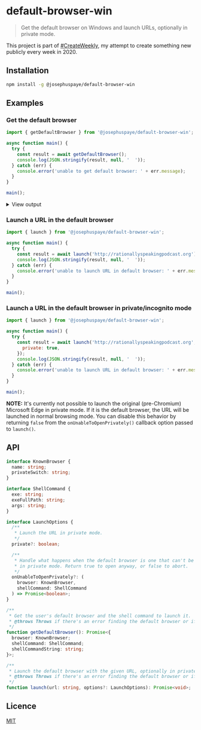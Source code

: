 # default-browser-win

> Get the default browser on Windows and launch URLs, optionally in private mode.

This project is part of [#CreateWeekly](https://twitter.com/JosephusPaye/status/1214853295023411200), my attempt to create something new publicly every week in 2020.

## Installation

```sh
npm install -g @josephuspaye/default-browser-win
```

## Examples

### Get the default browser

```js
import { getDefaultBrowser } from '@josephuspaye/default-browser-win';

async function main() {
  try {
    const result = await getDefaultBrowser();
    console.log(JSON.stringify(result, null, '  '));
  } catch (err) {
    console.error('unable to get default browser: ' + err.message);
  }
}

main();
```

<details>

<summary>View output</summary>

```json
{
  "browser": {
    "name": "Microsoft Edge",
    "privateSwitch": "-inprivate"
  },
  "shellCommand": {
    "exeFullPath": "C:\\Program Files (x86)\\Microsoft\\Edge\\Application\\msedge.exe",
    "exe": "msedge.exe",
    "args": "--single-argument %1"
  },
  "shellCommandString": "\"C:\\Program Files (x86)\\Microsoft\\Edge\\Application\\msedge.exe\" --single-argument %1"
}
```

</details>

### Launch a URL in the default browser

```js
import { launch } from '@josephuspaye/default-browser-win';

async function main() {
  try {
    const result = await launch('http://rationallyspeakingpodcast.org');
    console.log(JSON.stringify(result, null, '  '));
  } catch (err) {
    console.error('unable to launch URL in default browser: ' + err.message);
  }
}

main();
```

### Launch a URL in the default browser in private/incognito mode

```js
import { launch } from '@josephuspaye/default-browser-win';

async function main() {
  try {
    const result = await launch('http://rationallyspeakingpodcast.org', {
      private: true,
    });
    console.log(JSON.stringify(result, null, '  '));
  } catch (err) {
    console.error('unable to launch URL in default browser: ' + err.message);
  }
}

main();
```

**NOTE:** It's currently not possible to launch the original (pre-Chromium) Microsoft Edge in private mode. If it is the default browser, the URL will be launched in normal browsing mode. You can disable this behavior by returning `false` from the `onUnableToOpenPrivately()` callback option passed to `launch()`.

## API

```ts
interface KnownBrowser {
  name: string;
  privateSwitch: string;
}

interface ShellCommand {
  exe: string;
  exeFullPath: string;
  args: string;
}

interface LaunchOptions {
  /**
   * Launch the URL in private mode.
   */
  private?: boolean;

  /**
   * Handle what happens when the default browser is one that can't be open
   * in private mode. Return true to open anyway, or false to abort.
   */
  onUnableToOpenPrivately?: (
    browser: KnownBrowser,
    shellCommand: ShellCommand
  ) => Promise<boolean>;
}

/**
 * Get the user's default browser and the shell command to launch it.
 * @throws Throws if there's an error finding the default browser or if no default browser is found
 */
function getDefaultBrowser(): Promise<{
  browser: KnownBrowser;
  shellCommand: ShellCommand;
  shellCommandString: string;
}>;

/**
 * Launch the default browser with the given URL, optionally in private/incognito mode.
 * @throws Throws if there's an error finding the default browser or if no default browser is found
 */
function launch(url: string, options?: LaunchOptions): Promise<void>;
```

## Licence

[MIT](LICENCE)
